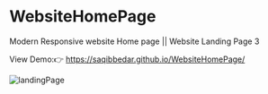 # WebsiteHomePage
Modern Responsive website Home page || Website Landing Page 3

View Demo:👉 https://saqibbedar.github.io/WebsiteHomePage/

![landingPage](https://github.com/saqibbedar/WebsiteHomePage/assets/124094939/5209e8e0-9f0e-4afe-b32c-446f3e61c533)
